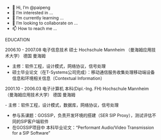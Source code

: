 - 👋 Hi, I’m @paipeng
- 👀 I’m interested in ...
- 🌱 I’m currently learning ...
- 💞️ I’m looking to collaborate on ...
- 📫 How to reach me ...

EDUCATION

2006.10 - 2007.08 电子信息技术 硕士 Hochschule Mannheim （曼海姆应用技术大学） 	德国 曼海姆

- 主修：软件工程，设计模式，网络协议，信号处理
- 硕士毕业论文（在T-Systems公司完成）：移动通信服务收集处理移动端设备信息和环境相关信息（Contextual Information）



2001.10 - 2006.03 电子计算机 本科(Dipl.-Ing. FH) Hochschule Mannheim （曼海姆应用技术大学） 	德国 曼海姆

- 主修：软件工程，设计模式，数据库，网络协议，信号处理
- 参与系课题：GOSSIP，负责开发环境的搭建（SER SIP Proxy），测试评估不同的SIP客户端软件
- 在GOSSIP项目中 本科毕业论文：“Performant Audio/Video Transmission for a SIP Software”






<!---
paipeng/paipeng is a ✨ special ✨ repository because its `README.md` (this file) appears on your GitHub profile.
You can click the Preview link to take a look at your changes.
--->

